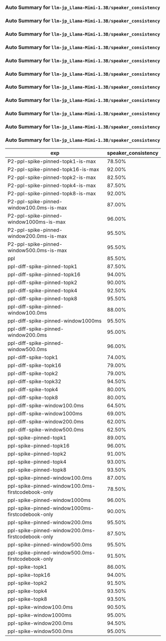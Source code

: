 ### Auto Summary for `llm-jp_Llama-Mimi-1.3B/speaker_consistency`

### Auto Summary for `llm-jp_Llama-Mimi-1.3B/speaker_consistency`

### Auto Summary for `llm-jp_Llama-Mimi-1.3B/speaker_consistency`

### Auto Summary for `llm-jp_Llama-Mimi-1.3B/speaker_consistency`

### Auto Summary for `llm-jp_Llama-Mimi-1.3B/speaker_consistency`

### Auto Summary for `llm-jp_Llama-Mimi-1.3B/speaker_consistency`

### Auto Summary for `llm-jp_Llama-Mimi-1.3B/speaker_consistency`

### Auto Summary for `llm-jp_Llama-Mimi-1.3B/speaker_consistency`

### Auto Summary for `llm-jp_Llama-Mimi-1.3B/speaker_consistency`

### Auto Summary for `llm-jp_Llama-Mimi-1.3B/speaker_consistency`

### Auto Summary for `llm-jp_Llama-Mimi-1.3B/speaker_consistency`

<!-- AUTO-GEN: SPLIT TABLE -->
| exp | speaker_consistency |
| --- | --- |
| P2-ppl-spike-pinned-topk1-is-max | 78.50% |
| P2-ppl-spike-pinned-topk16-is-max | 92.00% |
| P2-ppl-spike-pinned-topk2-is-max | 82.50% |
| P2-ppl-spike-pinned-topk4-is-max | 87.50% |
| P2-ppl-spike-pinned-topk8-is-max | 92.00% |
| P2-ppl-spike-pinned-window100.0ms-is-max | 87.00% |
| P2-ppl-spike-pinned-window1000ms-is-max | 96.00% |
| P2-ppl-spike-pinned-window200.0ms-is-max | 95.50% |
| P2-ppl-spike-pinned-window500.0ms-is-max | 95.50% |
| ppl | 85.50% |
| ppl-diff-spike-pinned-topk1 | 87.50% |
| ppl-diff-spike-pinned-topk16 | 94.00% |
| ppl-diff-spike-pinned-topk2 | 90.00% |
| ppl-diff-spike-pinned-topk4 | 92.50% |
| ppl-diff-spike-pinned-topk8 | 95.50% |
| ppl-diff-spike-pinned-window100.0ms | 88.00% |
| ppl-diff-spike-pinned-window1000ms | 95.50% |
| ppl-diff-spike-pinned-window200.0ms | 95.00% |
| ppl-diff-spike-pinned-window500.0ms | 96.00% |
| ppl-diff-spike-topk1 | 74.00% |
| ppl-diff-spike-topk16 | 79.00% |
| ppl-diff-spike-topk2 | 79.00% |
| ppl-diff-spike-topk32 | 94.50% |
| ppl-diff-spike-topk4 | 80.00% |
| ppl-diff-spike-topk8 | 80.00% |
| ppl-diff-spike-window100.0ms | 64.50% |
| ppl-diff-spike-window1000ms | 69.00% |
| ppl-diff-spike-window200.0ms | 62.00% |
| ppl-diff-spike-window500.0ms | 62.50% |
| ppl-spike-pinned-topk1 | 89.00% |
| ppl-spike-pinned-topk16 | 96.00% |
| ppl-spike-pinned-topk2 | 91.00% |
| ppl-spike-pinned-topk4 | 93.00% |
| ppl-spike-pinned-topk8 | 93.50% |
| ppl-spike-pinned-window100.0ms | 87.00% |
| ppl-spike-pinned-window100.0ms-firstcodebook-only | 78.50% |
| ppl-spike-pinned-window1000ms | 96.00% |
| ppl-spike-pinned-window1000ms-firstcodebook-only | 90.00% |
| ppl-spike-pinned-window200.0ms | 95.50% |
| ppl-spike-pinned-window200.0ms-firstcodebook-only | 87.50% |
| ppl-spike-pinned-window500.0ms | 95.50% |
| ppl-spike-pinned-window500.0ms-firstcodebook-only | 91.50% |
| ppl-spike-topk1 | 86.00% |
| ppl-spike-topk16 | 94.00% |
| ppl-spike-topk2 | 91.50% |
| ppl-spike-topk4 | 93.50% |
| ppl-spike-topk8 | 93.50% |
| ppl-spike-window100.0ms | 90.50% |
| ppl-spike-window1000ms | 95.00% |
| ppl-spike-window200.0ms | 94.50% |
| ppl-spike-window500.0ms | 95.00% |
<!-- AUTO-GEN: SPLIT TABLE -->
